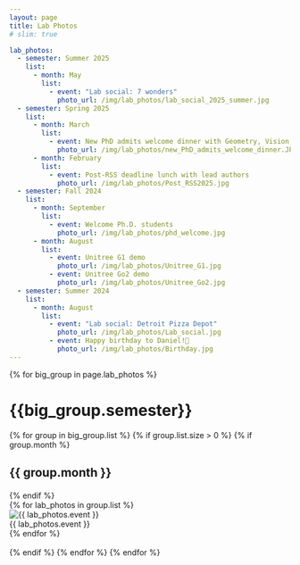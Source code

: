 ```yaml
---
layout: page
title: Lab Photos
# slim: true

lab_photos:
  - semester: Summer 2025
    list:
      - month: May
        list:
          - event: "Lab social: 7 wonders"
            photo_url: /img/lab_photos/lab_social_2025_summer.jpg
  - semester: Spring 2025
    list:
      - month: March
        list:
          - event: New PhD admits welcome dinner with Geometry, Vision, and Learning Lab
            photo_url: /img/lab_photos/new_PhD_admits_welcome_dinner.JPEG
      - month: February
        list:
          - event: Post-RSS deadline lunch with lead authors
            photo_url: /img/lab_photos/Post_RSS2025.jpg
  - semester: Fall 2024
    list:
      - month: September
        list:
          - event: Welcome Ph.D. students
            photo_url: /img/lab_photos/phd_welcome.jpg
      - month: August
        list:
          - event: Unitree G1 demo
            photo_url: /img/lab_photos/Unitree_G1.jpg
          - event: Unitree Go2 demo
            photo_url: /img/lab_photos/Unitree_Go2.jpg
  - semester: Summer 2024
    list:
      - month: August
        list:
          - event: "Lab social: Detroit Pizza Depot"
            photo_url: /img/lab_photos/Lab_social.jpg
          - event: Happy birthday to Daniel!🎂
            photo_url: /img/lab_photos/Birthday.jpg
---
```


<!-- ## Summer 2024
### August

<div style="display: flex; justify-content: space-between; align-items: center;">  
    <div style="flex: 1;">  
        <img src="/img/lab_photos/Lab_social.jpeg" alt="Detroit Pizza Depot" style="width: 90%; display: block;">  
        <p style="text-align: center; margin-top: 10px;">Detroit Pizza Depot</p>  
    </div>  
    <div style="flex: 1;">  
        <img src="/img/lab_photos/Birthday.jpeg" alt="Happy birthday to Daniel!" style="width: 90%; display: block;">  
        <p style="text-align: center; margin-top: 10px;">Happy birthday to Daniel!🎂</p>  
    </div>  
</div> -->

<div class="row">
  {% for big_group in page.lab_photos %}
    <h1> {{big_group.semester}} </h1>
    {% for group in big_group.list %}
      {% if group.list.size > 0 %}
        {% if group.month %}
          <h2 style="text-align: left; margin-bottom: 20px;"> {{ group.month }} </h2>
        {% endif %}
        <div class="row lab_photos-row">  
          {% for lab_photos in group.list %}  
            <div class="col-xl-6 col-lg-6 col-md-6 text-center col-sm-12 col-xs-12 lab_photos-col">  
              <img class="lab-photo img-responsive" src="{{ lab_photos.photo_url }}" alt="{{ lab_photos.event }}">    
              <div class="photo-caption">{{ lab_photos.event }}</div>  
            </div>  
          {% endfor %}  
        </div>
      <br>
      {% endif %}
    {% endfor %}
  {% endfor %}
</div>

